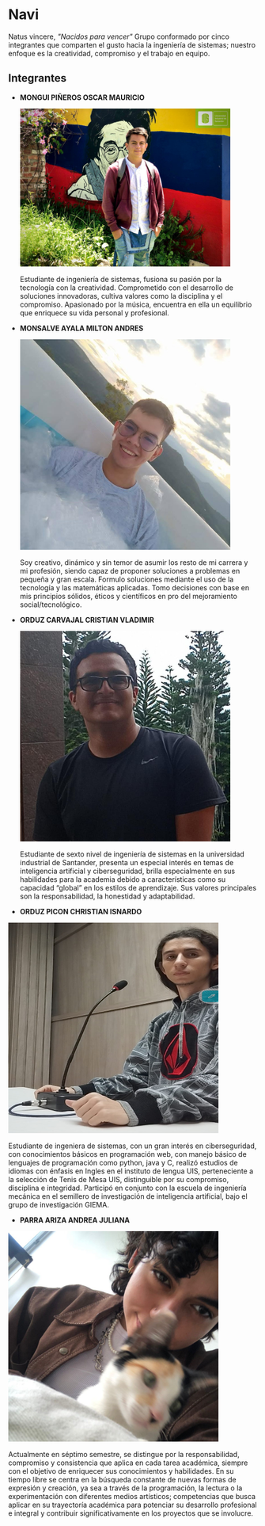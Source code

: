 # Navi
Natus vincere, *"Nacidos para vencer"*
Grupo conformado por cinco integrantes que comparten el gusto hacia la ingeniería de sistemas; nuestro enfoque es la creatividad, compromiso y el trabajo en equipo. 

## Integrantes
- **MONGUI PIÑEROS OSCAR MAURICIO**

  <img src="imgs/oscar.jpeg" width="425" title="oscar">
  <p>Estudiante de ingeniería de sistemas, fusiona su pasión por la tecnología con la creatividad. Comprometido con el desarrollo de soluciones innovadoras, cultiva valores como la disciplina y el compromiso. Apasionado por la música, encuentra en ella un equilibrio que enriquece su vida personal y profesional.</p>
   
- **MONSALVE AYALA MILTON ANDRES**
  
  <img src="imgs/andres.jpeg" width="425" height="425" title="andres">
  <p> Soy creativo, dinámico y sin temor de asumir los resto de mi carrera y mi profesión, siendo capaz de proponer soluciones a problemas en pequeña y gran escala. Formulo soluciones mediante el uso de la tecnología y las matemáticas aplicadas. Tomo decisiones con base en mis principios sólidos, éticos y científicos en pro del mejoramiento social/tecnológico.</p>

- **ORDUZ CARVAJAL CRISTIAN VLADIMIR**

  <img src="imgs/vladimir.jpeg" width="425" height="425" title="vladimir">
   <p>Estudiante de sexto nivel de ingeniería de sistemas en la universidad industrial de Santander, presenta un especial interés en temas de inteligencia artificial y ciberseguridad, brilla especialmente en sus habilidades para la academia debido a características como su capacidad “global” en los estilos de aprendizaje. Sus valores principales son la responsabilidad, la honestidad y adaptabilidad.</p>
  
- **ORDUZ PICON CHRISTIAN ISNARDO**

<img src="imgs/ChrisO.jpeg" width="425" height="425" title="christian">
   <p>Estudiante de ingeniera de sistemas, con un gran interés en ciberseguridad, con conocimientos básicos en programación web, con manejo básico de lenguajes de programación como python, java y C, realizó estudios de idiomas con énfasis en Ingles en el instituto de lengua UIS, perteneciente a la selección de Tenis de Mesa UIS, distinguible por su compromiso, disciplina e integridad. Participó en conjunto con la escuela de ingeniería mecánica en el semillero de investigación de inteligencia artificial, bajo el grupo de investigación GIEMA.</p>
  
- **PARRA ARIZA ANDREA JULIANA**

<img src="imgs/andreaP.jpeg" width="425" height="425" title="andrea">
   <p>Actualmente en séptimo semestre, se distingue por la responsabilidad, compromiso y consistencia que aplica en cada tarea académica, siempre con el objetivo de enriquecer sus conocimientos y habilidades. En su tiempo libre se centra en la búsqueda constante de nuevas formas de expresión y creación, ya sea a través de la programación, la lectura o la experimentación con diferentes medios artísticos; competencias que busca aplicar en su trayectoría académica para potenciar su desarrollo profesional e integral y contribuir significativamente en los proyectos que se involucre.</p>
  
